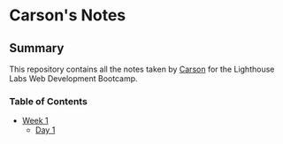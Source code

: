 # Carson's Notes
## Summary
This repository contains all the notes taken by [Carson](https://github.com/cniscoding) for the Lighthouse Labs Web Development Bootcamp.
### Table of Contents
* [Week 1](/Week_1)
  * [Day 1](/Week_1/Day_1)